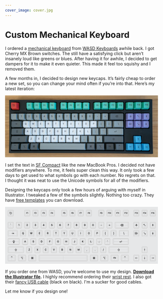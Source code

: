 ```yaml
---
cover_image: cover.jpg
---
```


# Custom Mechanical Keyboard

I ordered a [mechanical keyboard](http://www.wasdkeyboards.com/index.php/products/mechanical-keyboard/wasd-v2-87-key-custom-mechanical-keyboard.html) from [WASD Keyboards](http://www.wasdkeyboards.com) awhile back. I got Cherry MX Brown switches. The still have a satisfying click but aren’t insanely loud like greens or blues. After having it for awhile, I decided to get dampers for it to make it even quieter. This made it feel too squishy and I removed them.

A few months in, I decided to design new keycaps. It’s fairly cheap to order a new set, so you can change your mind often if you’re into that. Here’s my latest iteration:

![Keyboard](keyboard.jpg)

I set the text in [SF Compact](https://developer.apple.com/fonts) like the new MacBook Pros. I decided not have modifiers anywhere. To me, it feels super clean this way. It only took a few days to get used to what symbols go with each number. No regrets on that. I thought it was neat to use the Unicode symbols for all of the modifiers.

Designing the keycaps only took a few hours of arguing with myself in Illustrator. I tweaked a few of the symbols slightly. Nothing too crazy. They have [free templates](https://support.wasdkeyboards.com/hc/en-us/articles/115007847008-Download-Template-Files) you can download.

[![Illustrator screenshot](screenshot.png)](https://soffes.s3.amazonaws.com/SoffesKeyboard.ai.zip)

If you order one from WASD, you’re welcome to use my design. **[Download the Illustrator file](https://soffes.s3.amazonaws.com/SoffesKeyboard.ai.zip).** I highly recommend ordering their [wrist rest](http://www.wasdkeyboards.com/index.php/products/keyboard-accessories/14-wrist-pad.html). I also got their [fancy USB cable](http://www.wasdkeyboards.com/index.php/products/keyboard-accessories/custom-sleeved-micro-usb-cable.html) (black on black). I'm a sucker for good cables.

Let me know if you design one!
